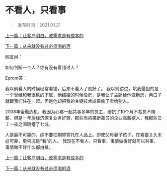 # 不看人，只看事
>
>发布时间：2021.01.21

[上一篇：让客户明白，改需求是有成本的](work/article72)

[下一篇：从来就没有过必须喝的酒](/work/article74)

网友问： 

如何判断一个人？你有没有看错过人？ 

Eprom答： 

我以前看人的时候经常看错，后来不看人了就好了。 我以前讲过，坑我最狠的是一个曾经和我很铁的下属，他结婚的时候没房，是我让了主卧给他做新房，两口子就跟我们住在一起。但是他却把我的关键技术成果偷了卖给别人。 

2008年金融危机，我因为心疼一起共事多年的员工，硬抗了10个月不裁员不降薪，但是一年后经济恢复业务好转，那些当初果断裁员的企业高薪挖人，我那些员工一夜之间跳槽了七成。 

人是最不可靠的，绝不要把期望寄托在人品上。即使父母妻子孩子，在紧要关头未必可靠，更何况是“看”的人。 我现在不看人，只看事，事情做得好就可以共事，事情做不好什么都白扯。

[上一篇：让客户明白，改需求是有成本的](work/article72)

[下一篇：从来就没有过必须喝的酒](/work/article74)



